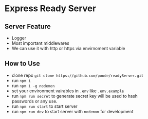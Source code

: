 # Express Ready Server

## Server Feature

* Logger
* Most important middlewares
* We can use it with http or https via envirnoment variable

## How to Use

* clone repo `git clone https://github.com/poode/readyServer.git`
* run `npm i`
* run `npm i -g nodemon`
* set your environment vairables in `.env` like `.env.example`
* run `npm run secret` to generate secret key will be used to hash passwords or any use.
* run `npm run start` to start server
* run `npm run dev` to start server with `nodemon` for development
